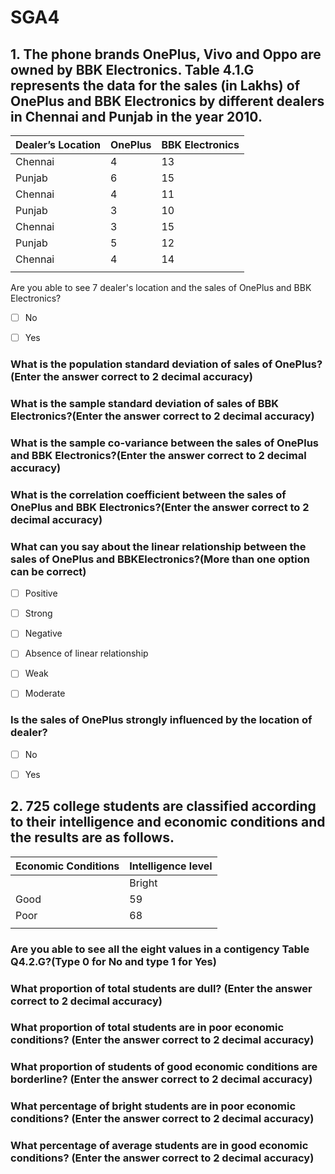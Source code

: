 # SGA4

## **1\. The phone brands OnePlus, Vivo and Oppo are owned by BBK Electronics. Table 4.1.G represents the data for the sales (in Lakhs) of OnePlus and BBK Electronics by different dealers in Chennai and Punjab in the year 2010.**

| **Dealer’s Location** | **OnePlus** | **BBK Electronics** |
|-------------------|---------|-----------------|
| Chennai           | 4       | 13              |
| Punjab            | 6       | 15              |
| Chennai           | 4       | 11              |
| Punjab            | 3       | 10              |
| Chennai           | 3       | 15              |
| Punjab            | 5       | 12              |
| Chennai           | 4       | 14              |
|                   |         |                 |
Are you able to see 7 dealer's location and the sales of OnePlus and BBK Electronics?

- [ ] No

- [ ] Yes

### What is the population standard deviation of sales of OnePlus?(Enter the answer correct to 2 decimal accuracy)

### What is the sample standard deviation of sales of BBK Electronics?(Enter the answer correct to 2 decimal accuracy)

### What is the sample co-variance between the sales of OnePlus and BBK Electronics?(Enter the answer correct to 2 decimal accuracy)

### What is the correlation coefficient between the sales of OnePlus and BBK Electronics?(Enter the answer correct to 2 decimal accuracy)

### What can you say about the linear relationship between the sales of OnePlus and BBKElectronics?(More than one option can be correct)

- [ ] Positive

- [ ] Strong

- [ ] Negative

- [ ] Absence of linear relationship

- [ ] Weak

- [ ] Moderate

### Is the sales of OnePlus strongly influenced by the location of dealer?

- [ ] No

- [ ] Yes

## **2\. 725 college students are classified according to their intelligence and economic conditions and the results are as follows.**

| **Economic Conditions** | **Intelligence level** |
|---------------------|--------------------|
|                     | Bright             | Average | Dull | Borderline |
| Good                | 59                 | 85      | 84   | 149        |
| Poor                | 68                 | 93      | 83   | 104        |
|                     |                    |         |      |            |

### Are you able to see all the eight values in a contigency Table Q4.2.G?(Type 0 for No and type 1 for Yes)

### What proportion of total students are dull? (Enter the answer correct to 2 decimal accuracy)

### What proportion of total students are in poor economic conditions? (Enter the answer correct to 2 decimal accuracy)

### What proportion of students of good economic conditions are borderline? (Enter the answer correct to 2 decimal accuracy)

### What percentage of bright students are in poor economic conditions? (Enter the answer correct to 2 decimal accuracy)

### What percentage of average students are in good economic conditions? (Enter the answer correct to 2 decimal accuracy)